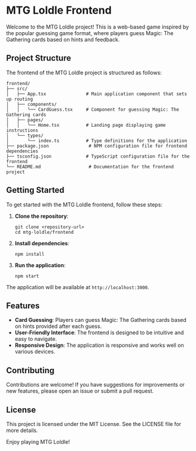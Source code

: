 # MTG Loldle Frontend

Welcome to the MTG Loldle project! This is a web-based game inspired by the popular guessing game format, where players guess Magic: The Gathering cards based on hints and feedback.

## Project Structure

The frontend of the MTG Loldle project is structured as follows:

```
frontend/
├── src/
│   ├── App.tsx               # Main application component that sets up routing
│   ├── components/
│   │   └── CardGuess.tsx     # Component for guessing Magic: The Gathering cards
│   ├── pages/
│   │   └── Home.tsx          # Landing page displaying game instructions
│   └── types/
│       └── index.ts          # Type definitions for the application
├── package.json               # NPM configuration file for frontend dependencies
├── tsconfig.json             # TypeScript configuration file for the frontend
└── README.md                  # Documentation for the frontend project
```

## Getting Started

To get started with the MTG Loldle frontend, follow these steps:

1. **Clone the repository**:
   ```
   git clone <repository-url>
   cd mtg-loldle/frontend
   ```

2. **Install dependencies**:
   ```
   npm install
   ```

3. **Run the application**:
   ```
   npm start
   ```

The application will be available at `http://localhost:3000`.

## Features

- **Card Guessing**: Players can guess Magic: The Gathering cards based on hints provided after each guess.
- **User-Friendly Interface**: The frontend is designed to be intuitive and easy to navigate.
- **Responsive Design**: The application is responsive and works well on various devices.

## Contributing

Contributions are welcome! If you have suggestions for improvements or new features, please open an issue or submit a pull request.

## License

This project is licensed under the MIT License. See the LICENSE file for more details.

Enjoy playing MTG Loldle!